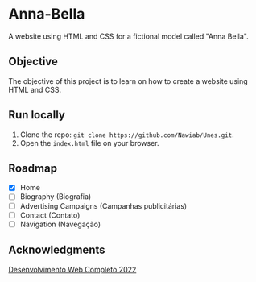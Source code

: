 # Anna-Bella
A website using HTML and CSS for a fictional model called "Anna Bella".

## Objective
The objective of this project is to learn on how to create a website using HTML and CSS.

## Run locally
 1. Clone the repo: `git clone https://github.com/Nawiab/Unes.git`.
 2. Open the `index.html` file on your browser.

## Roadmap
  - [X] Home
  - [ ] Biography (Biografia)
  - [ ] Advertising Campaigns (Campanhas publicitárias)
  - [ ] Contact (Contato)
  - [ ] Navigation (Navegação)

## Acknowledgments
[Desenvolvimento Web Completo 2022](https://www.udemy.com/course/web-completo/)
